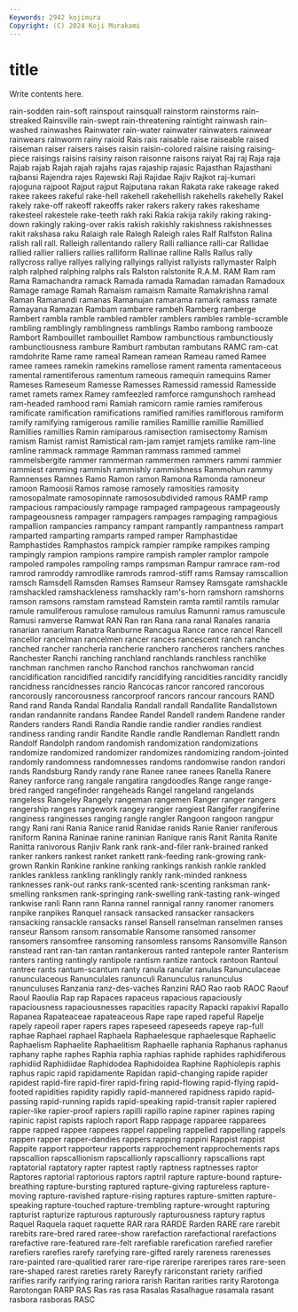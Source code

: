 ```yaml
---
Keywords: 2942 kojimura
Copyright: (C) 2024 Koji Murakami
---
```


# title

Write contents here.



rain-sodden rain-soft rainspout rainsquall rainstorm
rainstorms rain-streaked Rainsville rain-swept rain-threatening raintight rainwash rain-washed rainwashes Rainwater
rain-water rainwater rainwaters rainwear rainwears rainworm rainy raioid Rais rais
raisable raise raiseable raised raiseman raiser raisers raises raisin raisin-colored
raisine raising raising-piece raisings raisins raisiny raison raisonne raisons raiyat
Raj raj Raja raja Rajab rajab Rajah rajah rajahs rajas
rajaship rajasic Rajasthan Rajasthani rajbansi Rajendra rajes Rajewski Raji Rajidae
Rajiv Rajkot raj-kumari rajoguna rajpoot Rajput rajput Rajputana rakan Rakata
rake rakeage raked rakee rakees rakeful rake-hell rakehell rakehellish rakehells
rakehelly Rakel rakely rake-off rakeoff rakeoffs raker rakers rakery rakes
rakeshame rakesteel rakestele rake-teeth rakh raki Rakia rakija rakily raking
raking-down rakingly raking-over rakis rakish rakishly rakishness rakishnesses rakit rakshasa
raku Ralaigh rale Ralegh Raleigh rales Ralf Ralfston Ralina ralish
rall rall. Ralleigh rallentando rallery Ralli ralliance ralli-car Rallidae rallied
rallier ralliers rallies ralliform Rallinae ralline Ralls Rallus rally rallycross
rallye rallyes rallying rallyings rallyist rallyists rallymaster Ralph ralph ralphed
ralphing ralphs rals Ralston ralstonite R.A.M. RAM Ram ram Rama
Ramachandra ramack Ramada ramada Ramadan ramadan Ramadoux Ramage ramage Ramah
Ramaism ramaism Ramaite Ramakrishna ramal Raman Ramanandi ramanas Ramanujan ramarama
ramark ramass ramate Ramayana Ramazan Rambam rambarre rambeh Ramberg ramberge
Rambert rambla ramble rambled rambler ramblers rambles ramble-scramble rambling ramblingly
ramblingness ramblings Rambo rambong rambooze Rambort Rambouillet rambouillet Rambow rambunctious
rambunctiously rambunctiousness rambure Ramburt rambutan rambutans RAMC ram-cat ramdohrite Rame
rame rameal Ramean ramean Rameau ramed Ramee ramee ramees ramekin
ramekins ramellose rament ramenta ramentaceous ramental ramentiferous ramentum rameous ramequin
ramequins Ramer Rameses Rameseum Ramesse Ramesses Ramessid ramessid Ramesside ramet
ramets ramex Ramey ramfeezled ramforce ramgunshoch ramhead ram-headed ramhood rami
Ramiah ramicorn ramie ramies ramiferous ramificate ramification ramifications ramified ramifies
ramiflorous ramiform ramify ramifying ramigerous ramilie ramilies Ramillie ramillie Ramillied
Ramillies ramillies Ramin ramiparous ramisection ramisectomy Ramism ramism Ramist ramist
Ramistical ram-jam ramjet ramjets ramlike ram-line ramline rammack rammage Ramman
rammass rammed rammel rammelsbergite rammer rammerman rammermen rammers rammi rammier
rammiest ramming rammish rammishly rammishness Rammohun rammy Ramnenses Ramnes Ramo
Ramon ramon Ramona Ramonda ramoneur ramoon Ramoosii Ramos ramose ramosely
ramosities ramosity ramosopalmate ramosopinnate ramososubdivided ramous RAMP ramp rampacious rampaciously
rampage rampaged rampageous rampageously rampageousness rampager rampagers rampages rampaging rampagious
rampallion rampancies rampancy rampant rampantly rampantness rampart ramparted ramparting ramparts
ramped ramper Ramphastidae Ramphastides Ramphastos rampick rampier rampike rampikes ramping
rampingly rampion rampions rampire rampish rampler ramplor rampole rampoled rampoles
rampoling ramps rampsman Rampur ramrace ram-rod ramrod ramroddy ramrodlike ramrods
ramrod-stiff rams Ramsay ramscallion ramsch Ramsdell Ramsden Ramses Ramseur Ramsey
Ramsgate ramshackle ramshackled ramshackleness ramshackly ram's-horn ramshorn ramshorns ramson ramsons
ramstam ramstead Ramstein ramta ramtil ramtils ramular ramule ramuliferous ramulose
ramulous ramulus Ramunni ramus ramuscule Ramusi ramverse Ramwat RAN Ran
ran Rana rana ranal Ranales ranaria ranarian ranarium Ranatra Ranburne
Rancagua Rance rance rancel Rancell rancellor rancelman rancelmen rancer rances
rancescent ranch ranche ranched rancher rancheria rancherie ranchero rancheros ranchers
ranches Ranchester Ranchi ranching ranchland ranchlands ranchless ranchlike ranchman ranchmen
rancho Ranchod ranchos ranchwoman rancid rancidification rancidified rancidify rancidifying rancidities
rancidity rancidly rancidness rancidnesses rancio Rancocas rancor rancored rancorous rancorously
rancorousness rancorproof rancors rancour rancours RAND Rand rand Randa Randal
Randalia Randall randall Randallite Randallstown randan randannite randans Randee Randel
Randell randem Randene rander Randers randers Randi Randia Randie randie
randier randies randiest randiness randing randir Randite Randle randle Randleman
Randlett randn Randolf Randolph random randomish randomization randomizations randomize randomized
randomizer randomizes randomizing random-jointed randomly randomness randomnesses randoms randomwise randon
randori rands Randsburg Randy randy rane Ranee ranee ranees Ranella
Ranere Raney ranforce rang rangale rangatira rangdoodles Range range range-bred
ranged rangefinder rangeheads Rangel rangeland rangelands rangeless Rangeley Rangely rangeman
rangemen Ranger ranger rangers rangership ranges rangework rangey rangier rangiest
Rangifer rangiferine ranginess ranginesses ranging rangle rangler Rangoon rangoon rangpur
rangy Rani rani Rania Ranice ranid Ranidae ranids Ranie Ranier
raniferous raniform Ranina Raninae ranine raninian Ranique ranis Ranit Ranita
Ranite Ranitta ranivorous Ranjiv Rank rank rank-and-filer rank-brained ranked ranker
rankers rankest ranket rankett rank-feeding rank-growing rank-grown Rankin Rankine rankine
ranking rankings rankish rankle rankled rankles rankless rankling ranklingly rankly
rank-minded rankness ranknesses rank-out ranks rank-scented rank-scenting ranksman rank-smelling ranksmen
rank-springing rank-swelling rank-tasting rank-winged rankwise ranli Rann rann Ranna rannel
rannigal ranny ranomer ranomers ranpike ranpikes Ranquel ransack ransacked ransacker
ransackers ransacking ransackle ransacks ransel Ransell ranselman ranselmen ranses ranseur
Ransom ransom ransomable Ransome ransomed ransomer ransomers ransomfree ransoming ransomless
ransoms Ransomville Ranson ranstead rant ran-tan rantan rantankerous ranted rantepole
ranter Ranterism ranters ranting rantingly rantipole rantism rantize rantock rantoon
Rantoul rantree rants rantum-scantum ranty ranula ranular ranulas Ranunculaceae ranunculaceous
Ranunculales ranunculi Ranunculus ranunculus ranunculuses Ranzania ranz-des-vaches Ranzini RAO Rao
raob RAOC Raouf Raoul Raoulia Rap rap Rapaces rapaceus rapacious
rapaciously rapaciousness rapaciousnesses rapacities rapacity Rapacki rapakivi Rapallo Rapanea Rapateaceae
rapateaceous Rape rape raped rapeful Rapelje rapely rapeoil raper rapers
rapes rapeseed rapeseeds rapeye rap-full raphae Raphael raphael Raphaela Raphaelesque
raphaelesque Raphaelic Raphaelism Raphaelite Raphaelitism Raphaelle raphania Raphanus raphanus raphany
raphe raphes Raphia raphia raphias raphide raphides raphidiferous raphidiid Raphidiidae
Raphidodea Raphidoidea Raphine Raphiolepis raphis raphus rapic rapid rapidamente Rapidan
rapid-changing rapide rapider rapidest rapid-fire rapid-firer rapid-firing rapid-flowing rapid-flying rapid-footed
rapidities rapidity rapidly rapid-mannered rapidness rapido rapid-passing rapid-running rapids rapid-speaking
rapid-transit rapier rapiered rapier-like rapier-proof rapiers rapilli rapillo rapine rapiner
rapines raping rapinic rapist rapists raploch raport Rapp rappage rapparee
rapparees rappe rapped rappee rappees rappel rappeling rappelled rappelling rappels
rappen rapper rapper-dandies rappers rapping rappini Rappist rappist Rappite rapport
rapporteur rapports rapprochement rapprochements raps rapscallion rapscallionism rapscallionly rapscallionry rapscallions
rapt raptatorial raptatory rapter raptest raptly raptness raptnesses raptor Raptores
raptorial raptorious raptors raptril rapture rapture-bound rapture-breathing rapture-bursting raptured rapture-giving
raptureless rapture-moving rapture-ravished rapture-rising raptures rapture-smitten rapture-speaking rapture-touched rapture-trembling rapture-wrought
rapturing rapturist rapturize rapturous rapturously rapturousness raptury raptus Raquel Raquela
raquet raquette RAR rara RARDE Rarden RARE rare rarebit rarebits
rare-bred rared raree-show rarefaction rarefactional rarefactions rarefactive rare-featured rare-felt rarefiable
rarefication rarefied rarefier rarefiers rarefies rarefy rarefying rare-gifted rarely rareness
rarenesses rare-painted rare-qualitied rarer rare-ripe rareripe rareripes rares rare-seen rare-shaped
rarest rareties rarety Rareyfy rariconstant rariety rarified rarifies rarify rarifying
raring rariora rarish Raritan rarities rarity Rarotonga Rarotongan RARP RAS
Ras ras rasa Rasalas Rasalhague rasamala rasant rasbora rasboras RASC
